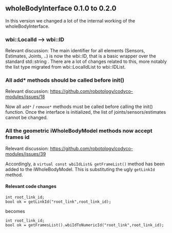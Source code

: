 ## wholeBodyInterface 0.1.0 to 0.2.0 

In this version we changed a lot of the internal working of the wholeBodyInterface.

### wbi::LocalId --> wbi::ID
Relevant discussion:
The main identifier for all elements (Sensors, Estimates, Joints, ..) is now the 
wbi::ID, that is a basic wrapper over the standard std::string . There are a lot
of changes related to this, more notably the list type migrated from wbi::LocalIdList 
to wbi::IDList.

### All add* methods should be called before init()
Relevant discussion: https://github.com/robotology/codyco-modules/issues/18

Now all `add*` / `remove*` methods must be called 
before calling the init() function. Once the interface is initialized, the 
list of joints/sensors/estimates cannot be changed. 

### All the geometric iWholeBodyModel methods now accept frames id
Relevant discussion: https://github.com/robotology/codyco-modules/issues/39

Accordingly, a `virtual const wbiIdList& getFrameList()` method has been added
to the iWholeBodyModel. This is substituting the ugly `getLinkId` method.

#### Relevant code changes
```
int root_link_id;
bool ok = getLinkId("root_link",root_link_id);
```
becomes
```
int root_link_id;
bool ok = getFramesList().wbiIdToNumericId("root_link",root_link_id);
```

